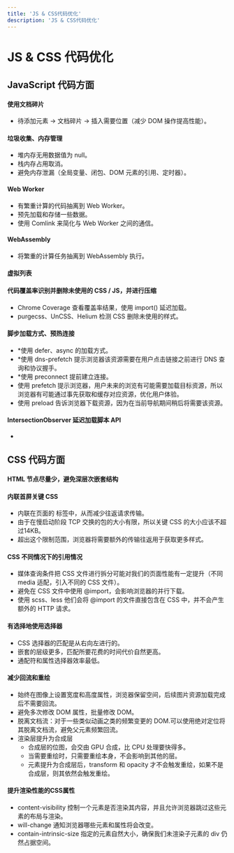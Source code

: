 ```yaml
---
title: 'JS & CSS代码优化'
description: 'JS & CSS代码优化'
---
```



# JS & CSS 代码优化




## JavaScript 代码方面


#### 使用文档碎片
  - 待添加元素 -> 文档碎片 -> 插入需要位置（减少 DOM 操作提高性能）。


#### 垃圾收集、内存管理
  - 堆内存无用数据值为 null。
  - 栈内存占用取消。
  - 避免内存泄漏（全局变量、闭包、DOM 元素的引用、定时器）。


#### Web Worker
  - 有繁重计算的代码抽离到 Web Worker。
  - 预先加载和存储一些数据。
  - 使用 Comlink 来简化与 Web Worker 之间的通信。


#### WebAssembly
  - 将繁重的计算任务抽离到 WebAssembly 执行。


#### 虚拟列表


#### 代码覆盖率识别并删除未使用的 CSS / JS，并进行压缩
  - Chrome Coverage 查看覆盖率结果，使用 import() 延迟加载。
  - purgecss、UnCSS、Helium 检测 CSS 删除未使用的样式。


#### 脚步加载方式、预热连接
  - *使用 defer、async 的加载方式。
  - *使用 dns-prefetch 提示浏览器该资源需要在用户点击链接之前进行 DNS 查询和协议握手。
  - *使用 preconnect 提前建立连接。
  - 使用 prefetch 提示浏览器，用户未来的浏览有可能需要加载目标资源，所以浏览器有可能通过事先获取和缓存对应资源，优化用户体验。
  - 使用 preload 告诉浏览器下载资源，因为在当前导航期间稍后将需要该资源。


#### IntersectionObserver 延迟加载脚本 API
  - 




## CSS 代码方面


#### HTML 节点尽量少，避免深层次嵌套结构


#### 内联首屏关键 CSS
  - 内联在页面的 <head> 标签中，从而减少往返请求传输。
  - 由于在慢启动阶段 TCP 交换的包的大小有限，所以关键 CSS 的大小应该不超过14KB。
  - 超出这个限制范围，浏览器将需要额外的传输往返用于获取更多样式。


#### CSS 不同情况下的引用情况
  - 媒体查询条件把 CSS 文件进行拆分可能对我们的页面性能有一定提升（不同 media 适配，引入不同的 CSS 文件）。
  - 避免在 CSS 文件中使用 @import，会影响浏览器的并行下载。
  - 使用 scss、less 他们会将 @import 的文件直接包含在 CSS 中，并不会产生额外的 HTTP 请求。


#### 有选择地使用选择器
  - CSS 选择器的匹配是从右向左进行的。
  - 嵌套的层级更多，匹配所要花费的时间代价自然更高。
  - 通配符和属性选择器效率最低。


#### 减少回流和重绘
  - 始终在图像上设置宽度和高度属性，浏览器保留空间，后续图片资源加载完成后不需要回流。
  - 避免多次修改 DOM 属性，批量修改 DOM。
  - 脱离文档流：对于一些类似动画之类的频繁变更的 DOM.可以使用绝对定位将其脱离文档流，避免父元素频繁回流。
  - 渲染层提升为合成层
    - 合成层的位图，会交由 GPU 合成，比 CPU 处理要快得多。
    - 当需要重绘时，只需要重绘本身，不会影响到其他的层。
    - 元素提升为合成层后，transform 和 opacity 才不会触发重绘，如果不是合成层，则其依然会触发重绘。


#### 提升渲染性能的CSS属性
  - content-visibility 控制一个元素是否渲染其内容，并且允许浏览器跳过这些元素的布局与渲染。
  - will-change 通知浏览器哪些元素和属性将会改变。
  - contain-intrinsic-size 指定的元素自然大小，确保我们未渲染子元素的 div 仍然占据空间。
 
 
